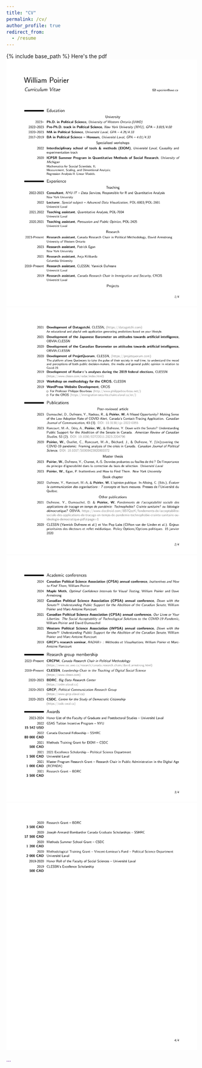 ```yaml
---
title: "CV"
permalink: /cv/
author_profile: true
redirect_from:
  - /resume
---
```


{% include base_path %}
Here's the pdf <a href="/files/pdf/cv_web.pdf" class="btn--faicon"><i class="fa fa-cloud-arrow-down"></i></a>
![My CV](/cv/pages/svg/cv_web_1.svg)
![My CV](/cv/pages/svg/cv_web_2.svg)
![My CV](/cv/pages/svg/cv_web_3.svg)
![My CV](/cv/pages/svg/cv_web_4.svg)

<font color="#56018D"> <i class="fa fa-crow"></i> ... <i class="fa fa-worm"></i></font>